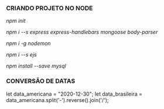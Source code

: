 ### CRIANDO PROJETO NO NODE

*npm init*

*npm i --s express express-handlebars mongoose body-parser*

*npm i -g nodemon*

*npm i --s ejs*

*npm install --save mysql*

### CONVERSÃO DE DATAS

let data_americana = "2020-12-30";
let data_brasileira = data_americana.split('-').reverse().join('/');
